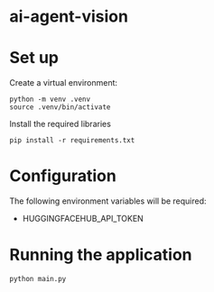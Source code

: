 # ai-agent-vision

# Set up

Create a virtual environment:

```
python -m venv .venv
source .venv/bin/activate
```

Install the required libraries

```
pip install -r requirements.txt
```

# Configuration

The following environment variables will be required:

* HUGGINGFACEHUB_API_TOKEN

# Running the application

```
python main.py
```